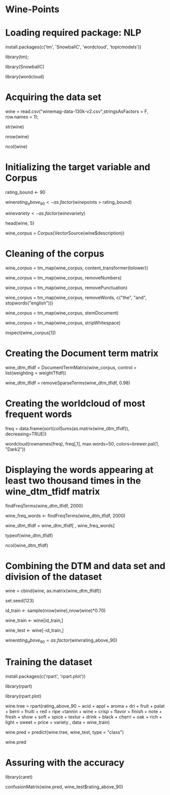 # Wine-Points
# Loading required package: NLP
install.packages(c('tm', 'SnowballC', 'wordcloud', 'topicmodels'))

library(tm);

library(SnowballC)

library(wordcloud)

# Acquiring the data set

wine =  read.csv("winemag-data-130k-v2.csv",stringsAsFactors = F, row.names = 1);

str(wine)

nrow(wine)

ncol(wine)

# Initializing the target variable and Corpus
rating_bound <- 90

wine$rating_above_90 <- as.factor(wine$points > rating_bound)

wine$variety <- as.factor(wine$variety)

head(wine, 5)

wine_corpus = Corpus(VectorSource(wine$description))

# Cleaning of the corpus
wine_corpus = tm_map(wine_corpus, content_transformer(tolower))

wine_corpus = tm_map(wine_corpus, removeNumbers)

wine_corpus = tm_map(wine_corpus, removePunctuation)

wine_corpus = tm_map(wine_corpus, removeWords, c("the", "and", stopwords("english")))

wine_corpus = tm_map(wine_corpus, stemDocument)

wine_corpus = tm_map(wine_corpus, stripWhitespace)

inspect(wine_corpus[1])

# Creating the Document term matrix
wine_dtm_tfidf = DocumentTermMatrix(wine_corpus, control = list(weighting = weightTfIdf))

wine_dtm_tfidf = removeSparseTerms(wine_dtm_tfidf, 0.98)


# Creating the worldcloud of most frequent words

freq = data.frame(sort(colSums(as.matrix(wine_dtm_tfidf)), decreasing=TRUE))

wordcloud(rownames(freq), freq[,1], max.words=50, colors=brewer.pal(1, "Dark2"))


# Displaying the words appearing at least two thousand times in the wine_dtm_tfidf matrix
findFreqTerms(wine_dtm_tfidf, 2000)

wine_freq_words <- findFreqTerms(wine_dtm_tfidf, 2000)

wine_dtm_tfidf = wine_dtm_tfidf[ , wine_freq_words]

typeof(wine_dtm_tfidf)

ncol(wine_dtm_tfidf)

# Combining the DTM and data set and division of the dataset
wine = cbind(wine, as.matrix(wine_dtm_tfidf))

set.seed(123)

id_train <- sample(nrow(wine),nrow(wine)*0.70)

wine_train <- wine[id_train,]

wine_test <- wine[-id_train,]

wine$rating_above_90 = as.factor(wine$rating_above_90)

# Training the dataset
install.packages(c('rpart', 'rpart.plot'))

library(rpart)

library(rpart.plot)

wine.tree = rpart(rating_above_90 ~ acid + appl + aroma + dri + fruit + palat + berri + fruiti + red + ripe +tannin +
                    wine + crisp + flavor + finish + note + fresh + show + soft + spice + textur + drink
                  + black + cherri + oak + rich + light + sweet +  price + variety , data = wine_train)

wine.pred = predict(wine.tree, wine_test, type = "class")

wine.pred


# Assuring with the accuracy
library(caret)

confusionMatrix(wine.pred, wine_test$rating_above_90)









